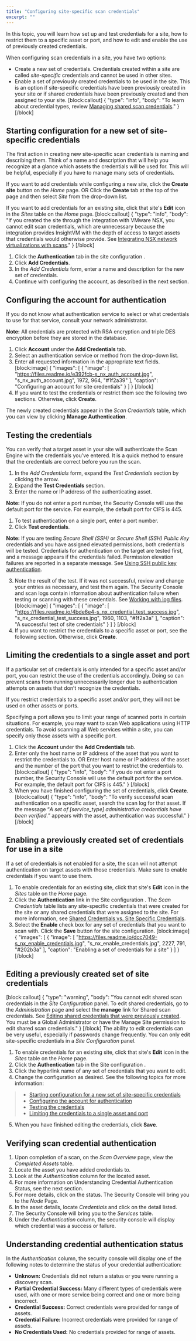 ```yaml
---
title: "Configuring site-specific scan credentials"
excerpt: ""
---
```

In this topic, you will learn how set up and test credentials for a site, how to restrict them to a specific asset or port, and how to edit and enable the use of previously created credentials.

When configuring scan credentials in a site, you have two options:

* Create a new set of credentials. Credentials created within a site are called _site-specific_ credentials and cannot be used in other sites.
* Enable a set of previously created credentials to be used in the site. This is an option if site-specific credentials have been previously created in your site or if shared credentials have been previously created and then assigned to your site.
[block:callout]
{
  "type": "info",
  "body": "To learn about credential types, review [Managing shared scan credentials](doc:managing-shared-scan-credentials)."
}
[/block]
## Starting configuration for a new set of site-specific credentials

The first action in creating new site-specific scan credentials is naming and describing them. Think of a name and description that will help you recognize at a glance which assets the credentials will be used for. This will be helpful, especially if you have to manage many sets of credentials.

If you want to add credentials while configuring a new site, click the **Create site** button on the _Home_ page.
OR
Click the **Create** tab at the top of the page and then select _Site_ from the drop-down list.

If you want to add credentials for an existing site, click that site's **Edit** icon in the _Sites_ table on the _Home_ page.
[block:callout]
{
  "type": "info",
  "body": "If you created the site through the integration with VMware NSX, you cannot edit scan credentials, which are unnecessary because the integration provides InsightVM with the depth of access to target assets that credentials would otherwise provide. See [Integrating NSX network virtualizations with scans](doc:integrating-nsx-network-virtualizations-with-scans)."
}
[/block]
1. Click the **Authentication** tab in the site configuration .
2. Click **Add Credentials**.
3. In the _Add Credentials_ form, enter a name and description for the new set of credentials.
4. Continue with configuring the account, as described in the next section.

## Configuring the account for authentication

If you do not know what authentication service to select or what credentials to use for that service, consult your network administrator.

**Note:** All credentials are protected with RSA encryption and triple DES encryption before they are stored in the database.

1. Click **Account** under the **Add Credentials** tab.
2. Select an authentication service or method from the drop-down list.
3. Enter all requested information in the appropriate text fields.
[block:image]
{
  "images": [
    {
      "image": [
        "https://files.readme.io/e392fcb-s_nx_auth_account.jpg",
        "s_nx_auth_account.jpg",
        1972,
        964,
        "#1f2a39"
      ],
      "caption": "Configuring an account for site credentials"
    }
  ]
}
[/block]
4. If you want to test the credentials or restrict them see the following two sections. Otherwise, click **Create**.

The newly created credentials appear in the _Scan Credentials_ table, which you can view by clicking **Manage Authentication**.

## Testing the credentials

You can verify that a target asset in your site will authenticate the Scan Engine with the credentials you’ve entered. It is a quick method to ensure that the credentials are correct before you run the scan.
1. In the _Add Credentials_ form, expand the _Test Credentials_ section by clicking the arrow.
2. Expand the **Test Credentials** section.
3. Enter the name or IP address of the authenticating asset.

**Note:** If you do not enter a port number, the Security Console will use the default port for the service. For example, the default port for CIFS is 445.

1. To test authentication on a single port, enter a port number.
2. Click **Test credentials**.

**Note:** If you are testing _Secure Shell (SSH)_ or _Secure Shell (SSH) Public Key_ credentials and you have assigned elevated permissions, both credentials will be tested. Credentials for authentication on the target are tested first, and a message appears if the credentials failed. Permission elevation failures are reported in a separate message. See [Using SSH public key authentication](doc:using-ssh-public-key-authentication).

3. Note the result of the test. If it was not successful, review and change your entries as necessary, and test them again. The Security Console and scan logs contain information about authentication failure when testing or scanning with these credentials. See [Working with log files](doc:troubleshooting#section-working-with-log-files).
[block:image]
{
  "images": [
    {
      "image": [
        "https://files.readme.io/4bde6e4-s_nx_credential_test_success.jpg",
        "s_nx_credential_test_success.jpg",
        1960,
        1103,
        "#1f2a3a"
      ],
      "caption": "A successful test of site credentials"
    }
  ]
}
[/block]
4. If you want to restrict the credentials to a specific asset or port, see the following section. Otherwise, click **Create**.

## Limiting the credentials to a single asset and port

If a particular set of credentials is only intended for a specific asset and/or port, you can restrict the use of the credentials accordingly. Doing so can prevent scans from running unnecessarily longer due to authentication attempts on assets that don’t recognize the credentials.

If you restrict credentials to a specific asset and/or port, they will not be used on other assets or ports.

Specifying a port allows you to limit your range of scanned ports in certain situations. For example, you may want to scan Web applications using HTTP credentials. To avoid scanning all Web services within a site, you can specify only those assets with a specific port.

1. Click the **Account** under the **Add Credentials** tab.
2. Enter only the host name or IP address of the asset that you want to restrict the credentials to.
OR
Enter host name or IP address of the asset and the number of the port that you want to restrict the credentials to.
[block:callout]
{
  "type": "info",
  "body": "If you do not enter a port number, the Security Console will use the default port for the service. For example, the default port for CIFS is 445."
}
[/block]
3. When you have finished configuring the set of credentials, click **Create**.
[block:callout]
{
  "type": "info",
  "body": "To verify successful scan authentication on a specific asset, search the scan log for that asset. If the message “*A set of [service_type] administrative credentials have been verified.*” appears with the asset, authentication was successful."
}
[/block]
## Enabling a previously created set of credentials for use in a site

If a set of credentials is not enabled for a site, the scan will not attempt authentication on target assets with those credentials. Make sure to enable credentials if you want to use them.

1. To enable credentials for an existing site, click that site's **Edit** icon in the _Sites_ table on the _Home_ page.
2. Click the **Authentication** link in the Site configuration .
The _Scan Credentials_ table lists any site-specific credentials that were created for the site or any shared credentials that were assigned to the site. For more information, see [Shared Credentials vs. Site Specific Credentials](doc:configuring-scan-credentials#section-shared-credentials-vs-site-specific-credentials).
3. Select the **Enable** check box for any set of credentials that you want to scan with.
Click the **Save** button for the site configuration.
[block:image]
{
  "images": [
    {
      "image": [
        "https://files.readme.io/dcc7049-s_nx_enable_credentials.jpg",
        "s_nx_enable_credentials.jpg",
        2227,
        791,
        "#202b3a"
      ],
      "caption": "Enabling a set of credentials for a site"
    }
  ]
}
[/block]
## Editing a previously created set of site credentials
[block:callout]
{
  "type": "warning",
  "body": "You cannot edit shared scan credentials in the _Site Configuration_ panel. To edit shared credentials, go to the _Administration_ page and select the **manage** link for Shared scan credentials. See [Editing shared credentials that were previously created](doc:managing-shared-scan-credentials#section-editing-shared-credentials-that-were-previously-created). You must be a Global Administrator or have the Manage Site permission to edit shared scan credentials."
}
[/block]
The ability to edit credentials can be very useful, especially if passwords change frequently. You can only edit site-specific credentials in a _Site Configuration_ panel.

1. To enable credentials for an existing site, click that site's **Edit** icon in the _Sites_ table on the _Home_ page.
2. Click the **Authentication** tab in the Site configuration .
3. Click the hyperlink name of any set of credentials that you want to edit.
4. Change the configuration as desired. See the following topics for more information:
> * [Starting configuration for a new set of site-specific credentials](doc:configuring-site-specific-scan-credentials#section-starting-configuration-for-a-new-set-of-site-specific-credentials) 
> * [Configuring the account for authentication](doc:configuring-site-specific-scan-credentials#section-configuring-the-account-for-authentication) 
> * [Testing the credentials](doc:configuring-site-specific-scan-credentials#section-testing-the-credentials) 
> * [Limiting the credentials to a single asset and port](doc:configuring-site-specific-scan-credentials#section-limiting-the-credentials-to-a-single-asset-and-port) 
5. When you have finished editing the credentials, click **Save**.

## Verifying scan credential authentication

1. Upon completion of a scan, on the _Scan Overview_ page, view the _Completed Assets_ table.
2. Locate the asset you have added credentials to.
3. Look at the _Authentication_ column for the located asset.
4. For more information on Understanding Credential Authentication Status, see the next section.
5. For more details, click on the status.
The Security Console will bring you to the _Node_ Page.
6. In the asset details, locate _Credentials_ and click on the detail listed.
7. The Security Console will bring you to the _Services_ table.
8. Under the _Authentication_ column, the security console will display which credential was a success or failure.

## Understanding credential authentication status

In the _Authentication_ column, the security console will display one of the following notes to determine the status of your credential authentication:

* **Unknown:** Credentials did not return a status or you were running a discovery scan.
* **Partial Credential Success:** Many different types of credentials were used, with one or more service being correct and one or more being incorrect.
* **Credential Success:** Correct credentials were provided for range of assets.
* **Credential Failure:** Incorrect credentials were provided for range of assets.
* **No Credentials Used:** No credentials provided for range of assets.